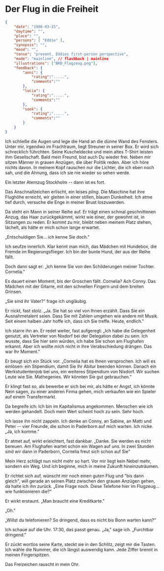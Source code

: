 # Der Flug in die Freiheit

```json
{
    "date": "1986-03-15",
    "daytime": "",
    "place": "",
    "persons": [ "Eddie" ],
    "synopsis": "",
    "mood": "",
    "tense": "present, Eddies first-person perspective",
    "mode": "mainline", // flashback | mainline
    "illustrations": ["BRD_Flugzeug.png"],
    "feedback": {
        "anni": {
            "rating":".....",
            "comments":""
        },
        "lucia": {
            "rating":".....",
            "comments":""
        },
        "soek": {
            "rating":".....",
            "comments":""
        }
    }
}
```

Ich schließe die Augen und lege die Hand an die dünne Wand des Fensters.
Unter mir, irgendwo im Frachtraum, liegt Streuner in seiner Box. Er wird sich
schrecklich führchten. Seine Kuscheldecke und mein altes T-Shirt leisten ihm
Gesellschaft. Bald mein Freund, bist auch Du wieder frei. Neben
mir sitzen Männer in grauen Anzügen, die über Politik reden. Aber ich
höre nichts davon. In meinem Kopf rauschen nur die Lichter, die ich eben
noch sah, und die Ahnung, dass ich sie nie wieder so sehen werde.

Ein letzter Atemzug Stockholm -- dann ist es fort.

Das Anschnallzeichen erlischt, ein leises *pling*. Die Maschine hat ihre
Flughöhe erreicht, wir gleiten in einer stillen, blauen Dunkelheit. Ich atme
tief durch, versuche die Enge in meiner Brust loszuwerden.

Da steht ein Mann in seiner Reihe auf. Er trägt einen
schmal geschnittenen Anzug, das Haar zurückgekämmt, wirkt wie einer, der
gewohnt ist, in Sitzungen zu reden. Er kommt zu mir, bleibt neben meinem
Platz stehen, lächelt, als hätte er mich schon lange erwartet.

„Entschuldigen Sie... ich kenne Sie doch."

Ich seufze innerlich. Klar kennt man mich, das Mädchen mit Hundebox, die
Fremde im Regierungsflieger. Ich bin der bunte Hund, der aus der Reihe
fällt.

Doch dann sagt er: „Ich kenne Sie von den Schilderungen meiner Tochter.
Cornelia."

Es dauert einen Moment, bis der Groschen fällt. Cornelia? Ach Conny. Das
Mädchen mit der Gitarre, mit den schnellen Fingern und dem breiten
Grinsen.

„Sie sind ihr Vater?" frage ich ungläubig.

Er nickt, fast stolz. „Ja. Sie hat so viel von Ihnen erzählt. Dass Sie
ein Ausnahmetalent seien. Dass Sie mit Zahlen umgehen wie andere mit
Musik. Seit einem halben Jahr hoffe ich, dass ich Sie treffe. Heute,
endlich."

Ich starre ihn an. Er redet weiter, fast aufgeregt: „Ich habe die
Gelegenheit genutzt, als Vertreter von Nixdorf bei der Delegation dabei
zu sein. Ich wusste, dass Sie hier sein würden, ich habe Sie schon am
Flughafen erkannt. Aber ich wollte mich nicht in Ihre Verabschiedung
drängen. Das war Ihr Moment."

Er beugt sich ein Stück vor. „Cornelia hat es Ihnen versprochen. Ich
will es einlösen: ein Stipendium, damit Sie Ihr Abitur beenden können.
Danach ein Werkstudentenjob bei uns, ein weiteres Stipendium von
Nixdorf. Wir suchen Leute wie Sie. Mathegenies. Wir könnten Sie gut
gebrauchen."

Er klingt fast so, als bewerbe er sich bei mir, als hätte er Angst, ich
könnte Nein sagen, zu einer anderen Firma gehen, mich verkaufen wie ein
Spieler auf einem Transfermarkt.

Da begreife ich: Ich bin im Kapitalismus angekommen. Menschen wie ich
werden gehandelt. Doch mein Wert scheint hoch zu sein. Sehr hoch.

Ich lasse ihn nicht zappeln. Ich denke an Conny, an Sabine, an Matti und
Peter -- vier Freunde, die schon in Paderborn auf mich warten. Ich
nicke. „Ja, ich komme."

Er atmet auf, wirkt erleichtert, fast dankbar. „Danke. Sie werden es
nicht bereuen. Am Flughafen wartet schon ein Wagen auf uns. In zwei Stunden
sind wir dann in Paderborn, Cornelia freut sich schon auf Sie"

Mein Herz schlägt nun nicht mehr so hart. Vor mir liegt kein Nebel mehr,
sondern ein Weg. Und ich beginne, mich in meine Zukunft hineinzuträumen.

Er richtet sich auf, wünscht mir noch einen guten Flug und "bis dann gleich",
will gerade an seinen Platz zwischen den grauen Anzügen gehen, da halte
ich ihn zurück. „Eine Frage noch. Diese Telefone hier im Flugzeug...
wie funktionieren die?"

Er wirkt erstaunt. „Man braucht eine Kreditkarte."

„Oh."

„Willst du telefonieren? So dringend, dass es nicht bis Bonn warten
kann?"

Ich schaue auf die Uhr. 17:30, das passt genau. „Ja," sage ich. „Furchtbar dringend."

Er zückt wortlos seine Karte, steckt sie in den Schlitz, zeigt mir die
Tasten. Ich wähle die Nummer, die ich längst auswendig kann. Jede Ziffer
brennt in meinen Fingerspitzen.

Das Freizeichen rauscht in mein Ohr.
